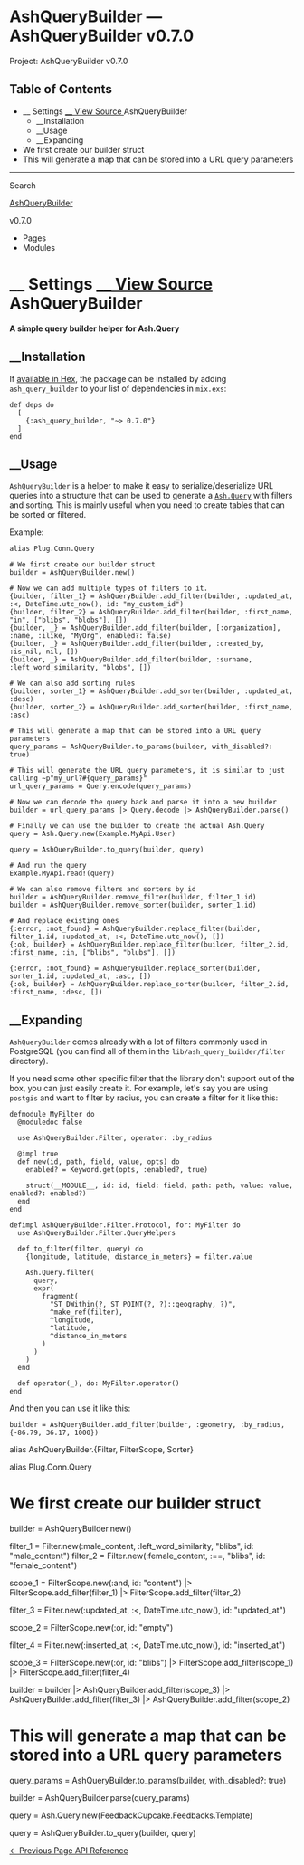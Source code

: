 # AshQueryBuilder — AshQueryBuilder v0.7.0

Project: AshQueryBuilder v0.7.0

## Table of Contents

- __ Settings [ __ View Source ](external_link) AshQueryBuilder
  - __Installation
  - __Usage
  - __Expanding
- We first create our builder struct
- This will generate a map that can be stored into a URL query parameters

__ __ __

Search

[ AshQueryBuilder ](external_link)

v0.7.0 

  * Pages
  * Modules






#  __ Settings [ __ View Source ](external_link) AshQueryBuilder

**A simple query builder helper for Ash.Query**

##  __Installation

If [available in Hex](external_link), the package can be installed by adding `ash_query_builder` to your list of dependencies in `mix.exs`:
    
    
    def deps do
      [
        {:ash_query_builder, "~> 0.7.0"}
      ]
    end

##  __Usage

`AshQueryBuilder` is a helper to make it easy to serialize/deserialize URL queries into a structure that can be used to generate a [`Ash.Query`](3.0.16/Ash.Query.html) with filters and sorting. This is mainly useful when you need to create tables that can be sorted or filtered.

Example:
    
    
    alias Plug.Conn.Query
    
    # We first create our builder struct
    builder = AshQueryBuilder.new()
    
    # Now we can add multiple types of filters to it.
    {builder, filter_1} = AshQueryBuilder.add_filter(builder, :updated_at, :<, DateTime.utc_now(), id: "my_custom_id")
    {builder, filter_2} = AshQueryBuilder.add_filter(builder, :first_name, "in", ["blibs", "blobs"], [])
    {builder, _} = AshQueryBuilder.add_filter(builder, [:organization], :name, :ilike, "MyOrg", enabled?: false)
    {builder, _} = AshQueryBuilder.add_filter(builder, :created_by, :is_nil, nil, [])
    {builder, _} = AshQueryBuilder.add_filter(builder, :surname, :left_word_similarity, "blobs", [])
    
    # We can also add sorting rules
    {builder, sorter_1} = AshQueryBuilder.add_sorter(builder, :updated_at, :desc)
    {builder, sorter_2} = AshQueryBuilder.add_sorter(builder, :first_name, :asc)
    
    # This will generate a map that can be stored into a URL query parameters
    query_params = AshQueryBuilder.to_params(builder, with_disabled?: true)
    
    # This will generate the URL query parameters, it is similar to just calling ~p"my_url?#{query_params}"
    url_query_params = Query.encode(query_params)
    
    # Now we can decode the query back and parse it into a new builder
    builder = url_query_params |> Query.decode |> AshQueryBuilder.parse()
    
    # Finally we can use the builder to create the actual Ash.Query
    query = Ash.Query.new(Example.MyApi.User)
    
    query = AshQueryBuilder.to_query(builder, query)
    
    # And run the query
    Example.MyApi.read!(query)
    
    # We can also remove filters and sorters by id
    builder = AshQueryBuilder.remove_filter(builder, filter_1.id)
    builder = AshQueryBuilder.remove_sorter(builder, sorter_1.id)
    
    # And replace existing ones
    {:error, :not_found} = AshQueryBuilder.replace_filter(builder, filter_1.id, :updated_at, :<, DateTime.utc_now(), [])
    {:ok, builder} = AshQueryBuilder.replace_filter(builder, filter_2.id, :first_name, :in, ["blibs", "blubs"], [])
    
    {:error, :not_found} = AshQueryBuilder.replace_sorter(builder, sorter_1.id, :updated_at, :asc, [])
    {:ok, builder} = AshQueryBuilder.replace_sorter(builder, filter_2.id, :first_name, :desc, [])

##  __Expanding

`AshQueryBuilder` comes already with a lot of filters commonly used in PostgreSQL (you can find all of them in the `lib/ash_query_builder/filter` directory).

If you need some other specific filter that the library don't support out of the box, you can just easily create it. For example, let's say you are using `postgis` and want to filter by radius, you can create a filter for it like this:
    
    
    defmodule MyFilter do
      @moduledoc false
    
      use AshQueryBuilder.Filter, operator: :by_radius
    
      @impl true
      def new(id, path, field, value, opts) do
        enabled? = Keyword.get(opts, :enabled?, true)
    
        struct(__MODULE__, id: id, field: field, path: path, value: value, enabled?: enabled?)
      end
    end
    
    defimpl AshQueryBuilder.Filter.Protocol, for: MyFilter do
      use AshQueryBuilder.Filter.QueryHelpers
    
      def to_filter(filter, query) do
        {longitude, latitude, distance_in_meters} = filter.value
    
        Ash.Query.filter(
          query,
          expr(
            fragment(
              "ST_DWithin(?, ST_POINT(?, ?)::geography, ?)",
              ^make_ref(filter),
              ^longitude,
              ^latitude,
              ^distance_in_meters
            )
          )
        )
      end
    
      def operator(_), do: MyFilter.operator()
    end

And then you can use it like this:
    
    
    builder = AshQueryBuilder.add_filter(builder, :geometry, :by_radius, {-86.79, 36.17, 1000})

alias AshQueryBuilder.{Filter, FilterScope, Sorter}

alias Plug.Conn.Query

# We first create our builder struct

builder = AshQueryBuilder.new()

filter_1 = Filter.new(:male_content, :left_word_similarity, "blibs", id: "male_content") filter_2 = Filter.new(:female_content, :==, "blibs", id: "female_content")

scope_1 = FilterScope.new(:and, id: "content") |> FilterScope.add_filter(filter_1) |> FilterScope.add_filter(filter_2)

filter_3 = Filter.new(:updated_at, :<, DateTime.utc_now(), id: "updated_at")

scope_2 = FilterScope.new(:or, id: "empty")

filter_4 = Filter.new(:inserted_at, :<, DateTime.utc_now(), id: "inserted_at")

scope_3 = FilterScope.new(:or, id: "blibs") |> FilterScope.add_filter(scope_1) |> FilterScope.add_filter(filter_4)

builder = builder |> AshQueryBuilder.add_filter(scope_3) |> AshQueryBuilder.add_filter(filter_3) |> AshQueryBuilder.add_filter(scope_2)

# This will generate a map that can be stored into a URL query parameters

query_params = AshQueryBuilder.to_params(builder, with_disabled?: true)

builder = AshQueryBuilder.parse(query_params)

query = Ash.Query.new(FeedbackCupcake.Feedbacks.Template)

query = AshQueryBuilder.to_query(builder, query)

[ ← Previous Page  API Reference  ](external_link)
